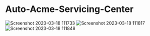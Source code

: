 # Auto-Acme-Servicing-Center
![Screenshot 2023-03-18 111733](https://user-images.githubusercontent.com/116046282/227711185-39ceabbe-d1d4-44d8-8eb0-0d4a41f4bcf7.png)
![Screenshot 2023-03-18 111817](https://user-images.githubusercontent.com/116046282/227711196-6f2117a3-16d3-47ee-87cf-9e6e0fe0f9b5.png)
![Screenshot 2023-03-18 111849](https://user-images.githubusercontent.com/116046282/227711199-78f2bc3c-6cb0-4f08-8bcb-a5e2b3251220.png)
